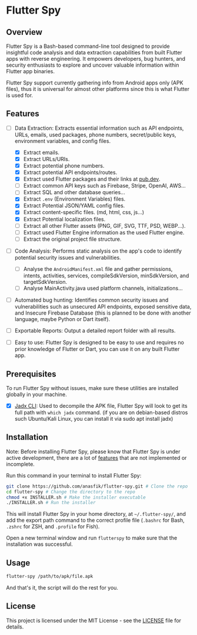 # Flutter Spy

## Overview

Flutter Spy is a Bash-based command-line tool designed to provide insightful code analysis and data extraction capabilities from built Flutter apps with reverse engineering. It empowers developers, bug hunters, and security enthusiasts to explore and uncover valuable information within Flutter app binaries.

Flutter Spy support currently gathering info from Android apps only (APK files), thus it is universal for almost other platforms since this is what Flutter is used for.  

## Features

- [ ] Data Extraction: Extracts essential information such as API endpoints, URLs, emails, used packages, phone numbers, secret/public keys, environment variables, and config files.
  - [x] Extract emails.
  - [x] Extract URLs/URIs.
  - [x] Extract potential phone numbers.
  - [x] Extract potential API endpoints/routes.
  - [x] Extract used Flutter packages and their links at [pub.dev](https://pub.dev/).
  - [ ] Extract common API keys such as Firebase, Stripe, OpenAI, AWS...
  - [ ] Extract SQL and other database queries...
  - [x] Extract `.env` (Environment Variables) files.
  - [x] Extract Potential JSON/YAML config files.
  - [x] Extract content-specific files. (md, html, css, js...)
  - [x] Extract Potential localization files.
  - [ ] Extract all other Flutter assets (PNG, GIF, SVG, TTF, PSD, WEBP...).
  - [ ] Extract used Flutter Engine information as the used Flutter engine.
  - [ ] Extract the original project file structure.

- [ ] Code Analysis: Performs static analysis on the app's code to identify potential security issues and vulnerabilities.
  - [ ]  Analyse the `AndroidManifest.xml` file and gather permissions, intents, activities, services, compileSdkVersion, minSdkVersion, and targetSdkVersion.
  - [ ]  Analyse MainActivity.java used platform channels, initializations...

- [ ] Automated bug hunting: Identifies common security issues and vulnerabilities such as unsecured API endpoints, exposed sensitive data, and Insecure Firebase Database (this is planned to be done with another language, maybe Python or Dart itself).

- [ ] Exportable Reports: Output a detailed report folder with all results.

- [ ] Easy to use: Flutter Spy is designed to be easy to use and requires no prior knowledge of Flutter or Dart, you can use it on any built Flutter app.

## Prerequisites
To run Flutter Spy without issues, make sure these utilities are installed globally in your machine.

- [x] [Jadx CLI](https://github.com/skylot/jadx): Used to decompile the APK file, Flutter Spy will look to get its full path with `which jadx` command. (if you are on debian-based distros such Ubuntu/Kali Linux, you can install it via sudo apt install jadx)

## Installation

Note: Before installing Flutter Spy, please know that Flutter Spy is under active development, there are a lot of [features](#features) that are not implemented or incomplete.

Run this command in your terminal to install Flutter Spy:

```bash
git clone https://github.com/anasfik/flutter-spy.git # Clone the repo
cd flutter-spy # Change the directory to the repo
chmod +x INSTALLER.sh # Make the installer executable
./INSTALLER.sh # Run the installer
```

This will install Flutter Spy in your home directory, at `~/.flutter-spy/`, and add the export path command to the correct profile file (`.bashrc` for Bash, `.zshrc` for ZSH, and `.profile` for Fish).

Open a new terminal window and run `flutterspy` to make sure that the installation was successful.

## Usage

```bash
flutter-spy /path/to/apk/file.apk
```

And that's it, the script will do the rest for you.

## License

This project is licensed under the MIT License - see the [LICENSE](LICENSE) file for details.
